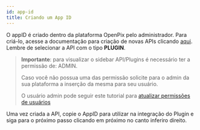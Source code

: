 ```yaml
---
id: app-id
title: Criando um App ID
---
```


O appID é criado dentro da plataforma OpenPix pelo administrador. Para criá-lo, acesse a documentação para criação de novas APIs clicando [aqui](/docs/apis/api-getting-started). Lembre de selecionar a API com o tipo **PLUGIN**.

> **Importante**: para visualizar o sidebar API/Plugins é necessário ter a permissão de: ADMIN.
> 
> Caso você não possua uma das permissão solicite para o admin da sua plataforma a inserção da mesma para seu usuário.
> 
> O usuário admin pode seguir este tutorial para [atualizar permissões de usuários](/docs/FAQ/faq-users)

Uma vez criada a API, copie o AppID para utilizar na integração do Plugin e siga para o próximo passo clicando em próximo no canto inferiro direito.

